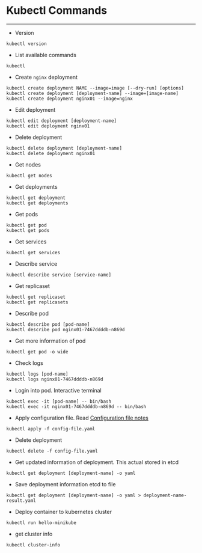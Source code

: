 # Kubectl Commands
------
* Version
```
kubectl version
```
* List available commands
```
kubectl
```
* Create `nginx` deployment
```
kubectl create deployment NAME --image=image [--dry-run] [options]
kubectl create deployment [deployment-name] --image=[image-name]
kubectl create deployment nginx01 --image=nginx
```
* Edit deployment
```
kubectl edit deployment [deployment-name]
kubectl edit deployment nginx01
```
* Delete deployment
```
kubectl delete deployment [deployment-name]
kubectl delete deployment nginx01
```
* Get nodes
```
kubectl get nodes
```
* Get deployments
```
kubectl get deployment
kubectl get deployments
```
* Get pods
```
kubectl get pod
kubectl get pods
```
* Get services
```
kubectl get services
```
* Describe service
```
kubectl describe service [service-name]
```
* Get replicaset
```
kubectl get replicaset
kubectl get replicasets
```
* Describe pod
```
kubectl describe pod [pod-name]
kubectl describe pod nginx01-7467ddddb-n869d
```
* Get more information of pod
```
kubectl get pod -o wide
```
* Check logs
```
kubectl logs [pod-name]
kubectl logs nginx01-7467ddddb-n869d
```
* Login into pod. Interactive terminal
```
kubectl exec -it [pod-name] -- bin/bash
kubectl exec -it nginx01-7467ddddb-n869d -- bin/bash
```
* Apply configuration file. Read [Configuration file notes](config-file-notes.md)
```
kubectl apply -f config-file.yaml
```
* Delete deployment
```
kubectl delete -f config-file.yaml
```
* Get updated information of deployment. This actual stored in etcd
```
kubectl get deployment [deployment-name] -o yaml
```
* Save deployment information etcd to file
```
kubectl get deployment [deployment-name] -o yaml > deployment-name-result.yaml
```
* Deploy container to kubernetes cluster
```
kubectl run hello-minikube
```
* get cluster info
```
kubectl cluster-info
```